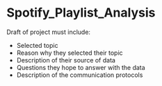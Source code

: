 # Spotify_Playlist_Analysis

Draft of project must include: 
* Selected topic 
* Reason why they selected their topic 
* Description of their source of data 
* Questions they hope to answer with
the data 
* Description of the communication
protocols
